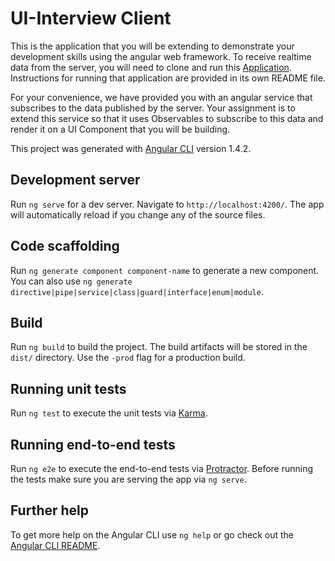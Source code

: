 # UI-Interview Client

This is the application that you will be extending to demonstrate your development skills using the angular web framework. To receive realtime data from the server, 
you will need to clone and run this [Application](https://github.com/akshaychand/ui-interview.git). Instructions for running that application are provided in its own README file.

For your convenience, we have provided you with an angular service that subscribes to the data published by the server. Your assignment is to extend this service so that it 
uses Observables to subscribe to this data and render it on a UI Component that you will be building. 

This project was generated with [Angular CLI](https://github.com/angular/angular-cli) version 1.4.2.

## Development server

Run `ng serve` for a dev server. Navigate to `http://localhost:4200/`. The app will automatically reload if you change any of the source files.

## Code scaffolding

Run `ng generate component component-name` to generate a new component. You can also use `ng generate directive|pipe|service|class|guard|interface|enum|module`.

## Build

Run `ng build` to build the project. The build artifacts will be stored in the `dist/` directory. Use the `-prod` flag for a production build.

## Running unit tests

Run `ng test` to execute the unit tests via [Karma](https://karma-runner.github.io).

## Running end-to-end tests

Run `ng e2e` to execute the end-to-end tests via [Protractor](http://www.protractortest.org/).
Before running the tests make sure you are serving the app via `ng serve`.

## Further help

To get more help on the Angular CLI use `ng help` or go check out the [Angular CLI README](https://github.com/angular/angular-cli/blob/master/README.md).
